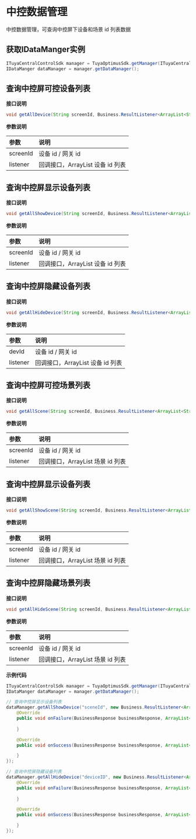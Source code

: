 # 中控数据管理

中控数据管理，可查询中控屏下设备和场景 id 列表数据

## 获取IDataManger实例

```java
ITuyaCentralControlSdk manager = TuyaOptimusSdk.getManager(ITuyaCentralControlSdk.class);
IDataManger dataManager = manager.getDataManager();
```

## 查询中控屏可控设备列表

**接口说明**

```java
void getAllDevice(String screenId, Business.ResultListener<ArrayList<String>> listener);
```

**参数说明**

| 参数  | 说明              |
| :---- | :---------------- |
| screenId | 设备 id / 网关 id |
| listener | 回调接口，ArrayList<String> 设备 id 列表 |


## 查询中控屏显示设备列表

**接口说明**

```java
void getAllShowDevice(String screenId, Business.ResultListener<ArrayList<String>> listener);
```

**参数说明**

| 参数  | 说明              |
| :---- | :---------------- |
| screenId | 设备 id / 网关 id |
| listener | 回调接口，ArrayList<String> 设备 id 列表 |


## 查询中控屏隐藏设备列表

**接口说明**

```java
void getAllHideDevice(String screenId, Business.ResultListener<ArrayList<String>> listener);
```

**参数说明**

| 参数  | 说明              |
| :---- | :---------------- |
| devId | 设备 id / 网关 id |
| listener | 回调接口，ArrayList<String> 设备 id 列表 |

## 查询中控屏可控场景列表

**接口说明**

```java
void getAllScene(String screenId, Business.ResultListener<ArrayList<String>> listener);

```

**参数说明**

| 参数  | 说明              |
| :---- | :---------------- |
| screenId | 设备 id / 网关 id |
| listener | 回调接口，ArrayList<String> 场景 id 列表 |

## 查询中控屏显示设备列表

**接口说明**

```java
void getAllShowScene(String screenId, Business.ResultListener<ArrayList<String>> listener);

```

**参数说明**

| 参数  | 说明              |
| :---- | :---------------- |
| screenId | 设备 id / 网关 id |
| listener | 回调接口，ArrayList<String> 场景 id 列表 |

## 查询中控屏隐藏场景列表

**接口说明**

```java
void getAllHideScene(String screenId, Business.ResultListener<ArrayList<String>> listener);
```

**参数说明**

| 参数  | 说明              |
| :---- | :---------------- |
| screenId | 设备 id / 网关 id |
| listener | 回调接口，ArrayList<String> 场景 id 列表 |

**示例代码**

```java
ITuyaCentralControlSdk manager = TuyaOptimusSdk.getManager(ITuyaCentralControlSdk.class);
IDataManger dataManager = manager.getDataManager();

// 查询中控屏显示设备列表
dataManager.getAllShowDevice("sceneId", new Business.ResultListener<ArrayList<String>>() {
    @Override
    public void onFailure(BusinessResponse businessResponse, ArrayList<String> strings, String s) {
                
    }

    @Override
    public void onSuccess(BusinessResponse businessResponse, ArrayList<String> strings, String s) {

    }
});

// 查询中控屏隐藏设备列表
dataManager.getAllHideDevice("deviceID", new Business.ResultListener<ArrayList<String>>() {
    @Override
    public void onFailure(BusinessResponse businessResponse, ArrayList<String> strings, String s) {
                
    }

    @Override
    public void onSuccess(BusinessResponse businessResponse, ArrayList<String> strings, String s) {

    }
});
```